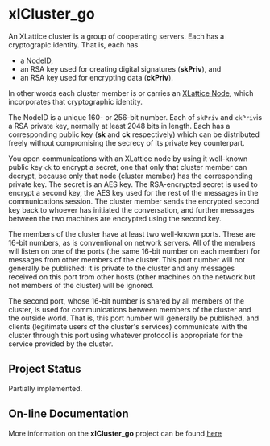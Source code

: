 # xlCluster_go

An XLattice cluster is a group of cooperating servers.  Each has a
cryptograpic identity.  That is, each has

* a [ NodeID](https://jddixon.github.io/xlNodeID_go),
* an RSA key used for creating digital signatures (**skPriv**), and
* an RSA key used for encrypting data (**ckPriv**).

In other words each cluster member is
or carries an
[XLattice Node](https://jddixon.github.io/xlNode_go),
which incorporates that cryptographic identity.

The NodeID is a unique 160- or 256-bit number.
Each of `skPriv` and `ckPriv`is a RSA private key, normally
at least 2048 bits in length.  Each has a corresponding public key
(**sk** and **ck** respectively) which can be distributed freely without
compromising the secrecy of its private key counterpart.

You open communications with an XLattice node by using it well-known
public key `ck` to encrypt a secret, one that only that cluster member can
decrypt, because only that node (cluster member) has the corresponding private
key.  The secret is an AES key.  The RSA-encrypted secret is used to encrypt
a second key,
the AES key used for the rest of the messages in the communications session.
The cluster member sends the encrypted second key back to whoever has
initiated the conversation, and further messages between the two machines
are encrypted using the second key.

The members of the cluster have at least two well-known ports.  These
are 16-bit numbers, as is conventional on network servers.  All of the
members will listen on one of the ports (the same 16-bit number on each
member) for messages from other members of the cluster.  This port number
will not generally be published: it is private to the cluster and any
messages received on this port from other hosts (other machines on the
network but not members of the cluster) will be ignored.

The second port, whose 16-bit number is shared by all members of the cluster,
is used for communications between members of the cluster and the outside
world.  That is, this port number will generally be published, and clients
(legitimate users of the cluster's services) communicate with the cluster
through this port using whatever protocol is appropriate for the service
provided by the cluster.

## Project Status

Partially implemented.

## On-line Documentation

More information on the **xlCluster_go** project can be found
[here](https://jddixon.github.io/xlCluster_go)
